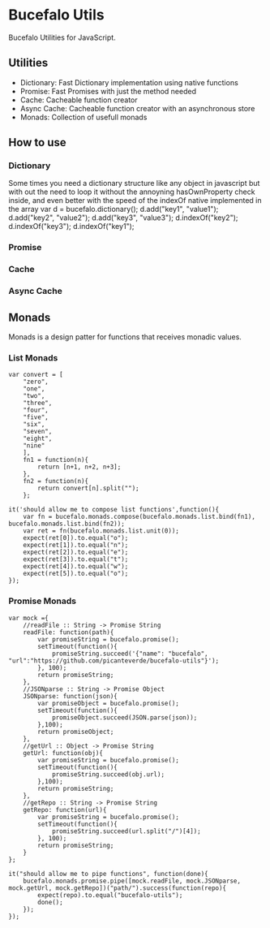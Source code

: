 Bucefalo Utils
=============

Bucefalo Utilities for JavaScript.


Utilities
--------


* Dictionary: Fast Dictionary implementation using native functions
* Promise: Fast Promises with just the method needed 
* Cache: Cacheable function creator
* Async Cache: Cacheable function creator with an asynchronous store
* Monads: Collection of usefull monads


How to use
------------

### Dictionary 
Some times you need a dictionary structure like any object in javascript but with out the need to loop it without the annoyning hasOwnProperty check inside,
and even better with the speed of the indexOf native implemented in the array
	var d = bucefalo.dictionary();
	d.add("key1", "value1");
	d.add("key2", "value2");
	d.add("key3", "value3");
	d.indexOf("key2");
	d.indexOf("key3");
	d.indexOf("key1");
### Promise
### Cache
### Async Cache


Monads
------
Monads is a design patter for functions that receives monadic values.


### List Monads
	var convert = [
		"zero",
		"one",
		"two",
		"three",
		"four",
		"five",
		"six",
		"seven",
		"eight",
		"nine"
		],
		fn1 = function(n){
			return [n+1, n+2, n+3];
		},
		fn2 = function(n){
			return convert[n].split("");
		};

	it('should allow me to compose list functions',function(){
		var fn = bucefalo.monads.compose(bucefalo.monads.list.bind(fn1), bucefalo.monads.list.bind(fn2));
		var ret = fn(bucefalo.monads.list.unit(0));
		expect(ret[0]).to.equal("o");
		expect(ret[1]).to.equal("n");
		expect(ret[2]).to.equal("e");
		expect(ret[3]).to.equal("t");
		expect(ret[4]).to.equal("w");
		expect(ret[5]).to.equal("o");
	});

### Promise Monads

	var mock ={
		//readFile :: String -> Promise String
		readFile: function(path){
			var promiseString = bucefalo.promise();
			setTimeout(function(){
				promiseString.succeed('{"name": "bucefalo", "url":"https://github.com/picanteverde/bucefalo-utils"}');
			}, 100);
			return promiseString;
		},
		//JSONparse :: String -> Promise Object
		JSONparse: function(json){
			var promiseObject = bucefalo.promise();
			setTimeout(function(){
				promiseObject.succeed(JSON.parse(json));
			},100);
			return promiseObject;
		},
		//getUrl :: Object -> Promise String
		getUrl: function(obj){
			var promiseString = bucefalo.promise();
			setTimeout(function(){
				promiseString.succeed(obj.url);
			},100);
			return promiseString;
		},
		//getRepo :: String -> Promise String
		getRepo: function(url){
			var promiseString = bucefalo.promise();
			setTimeout(function(){
				promiseString.succeed(url.split("/")[4]);
			}, 100);
			return promiseString;
		}
	};

	it("should allow me to pipe functions", function(done){
		bucefalo.monads.promise.pipe([mock.readFile, mock.JSONparse, mock.getUrl, mock.getRepo])("path/").success(function(repo){
			expect(repo).to.equal("bucefalo-utils");
			done();
		});
	});
